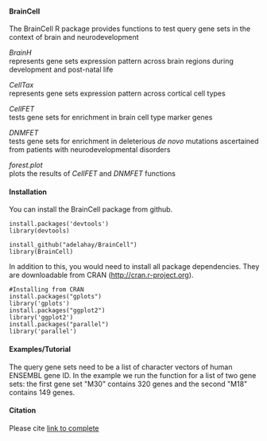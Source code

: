 #### BrainCell

The BrainCell R package provides functions to test query gene sets in the context of brain and neurodevelopment
     
  <i>BrainH</i>  
  represents gene sets expression pattern across brain regions during development and post-natal life  
     
  <i>CellTax</i>  
  represents gene sets expression pattern across cortical cell types  
     
  <i>CellFET</i>  
  tests gene sets for enrichment in brain cell type marker genes  
     
  <i>DNMFET</i>  
  tests gene sets for enrichment in deleterious <i>de novo</i> mutations ascertained from patients with neurodevelopmental disorders  
     
  <i>forest.plot</i>  
  plots the results of <i>CellFET</i> and <i>DNMFET</i> functions


#### Installation

You can install the BrainCell package from github.

    install.packages('devtools')
    library(devtools)

    install_github("adelahay/BrainCell")
    library(BrainCell)
    
In addition to this, you would need to install all package dependencies. They are downloadable from CRAN (http://cran.r-project.org).

    #Installing from CRAN
    install.packages("gplots")  
    library('gplots')
    install.packages("ggplot2")
    library('ggplot2')
    install.packages("parallel")
    library('parallel')
    


#### Examples/Tutorial

The query gene sets need to be a list of character vectors of human ENSEMBL gene ID. In the example we run the function for a list of two gene sets: the first gene set "M30" contains 320 genes and the second "M18" contains 149 genes. 

#### Citation

Please cite [link to complete](http://dx.doi.org/)



